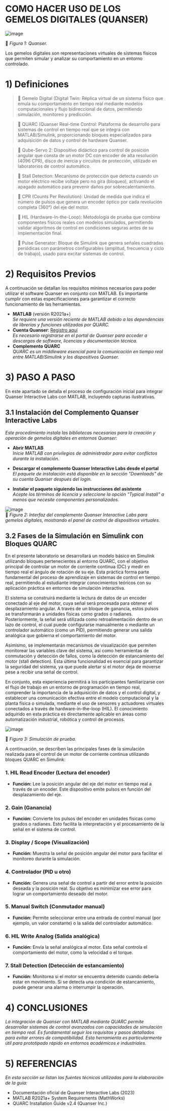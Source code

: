 # COMO HACER USO DE LOS GEMELOS DIGITALES (QUANSER)

![image](https://github.com/user-attachments/assets/01916511-5fb9-4e7f-bc56-84fca18238f4)

🔹 *Figura 1: Quanser.* 

Los gemelos digitales son representaciones virtuales de sistemas físicos que permiten simular y analizar su comportamiento en un entorno controlado.  

# 1) Definiciones

> 🔑 Gemelo Digital (Digital Twin: Réplica virtual de un sistema físico que emula su comportamiento en tiempo real mediante modelos computacionales y flujo bidireccional de datos, permitiendo simulación, monitoreo y predicción.

> 🔑 QUARC (Quanser Real-time Control: Plataforma de desarrollo para sistemas de control en tiempo real que se integra con MATLAB/Simulink, proporcionando bloques especializados para adquisición de datos y control de hardware Quanser.

> 🔑 Qube-Servo 2: Dispositivo didáctico para control de posición angular que consta de un motor DC con encoder de alta resolución (4096 CPR), disco de inercia y circuitos de protección, utilizado en laboratorios de control automático.

> 🔑 Stall Detection: Mecanismo de protección que detecta cuando un motor eléctrico recibe voltaje pero no gira (bloqueo), activando el apagado automático para prevenir daños por sobrecalentamiento.

> 🔑 CPR (Counts Per Revolution): Unidad de medida que indica el número de pulsos que genera un encoder óptico por cada revolución completa (360°) del eje del motor.

> 🔑 HIL (Hardware-In-the-Loop): Metodología de prueba que combina componentes físicos reales con modelos simulados, permitiendo validar algoritmos de control en condiciones seguras antes de su implementación final.

> 🔑 Pulse Generator: Bloque de Simulink que genera señales cuadradas periódicas con parámetros configurables (amplitud, frecuencia y ciclo de trabajo), usado para excitar sistemas de control.

# 2) Requisitos Previos  

A continuación se detallan los requisitos mínimos necesarios para poder utilizar el software Quanser en conjunto con MATLAB. Es importante cumplir con estas especificaciones para garantizar el correcto funcionamiento de las herramientas.  

- **MATLAB** (versión R2021a+)  
  *Se requiere una versión reciente de MATLAB debido a las dependencias de librerías y funciones utilizadas por QUARC.*  
- **Cuenta Quanser**: [Registro aquí](https://portal.quanser.com/)  
  *Es necesario registrarse en el portal de Quanser para acceder a descargas de software, licencias y documentación técnica.*  
- **Complemento QUARC**  
  *QUARC es un middleware esencial para la comunicación en tiempo real entre MATLAB/Simulink y los dispositivos Quanser.*  

# 3) PASO A PASO  

En este apartado se detalla el proceso de configuración inicial para integrar Quanser Interactive Labs con MATLAB, incluyendo capturas ilustrativas.  

## 3.1 Instalación del Complemento Quanser Interactive Labs  

*Este procedimiento instala las bibliotecas necesarias para la creación y operación de gemelos digitales en entornos Quanser:*  

- **Abrir MATLAB**  
  *Inicie MATLAB con privilegios de administrador para evitar conflictos durante la instalación.*  

- **Descargar el complemento Quanser Interactive Labs desde el portal**  
  *El paquete de instalación está disponible en la sección "Downloads" de su cuenta Quanser después del login.*  

- **Instalar el paquete siguiendo las instrucciones del asistente**  
  *Acepte los términos de licencia y seleccione la opción "Typical Install" a menos que necesite componentes personalizados.*  

![image](https://github.com/user-attachments/assets/5ba8c5e4-a6d4-4e25-ae59-f07311455623)  
🔹 *Figura 2: Interfaz del complemento Quanser Interactive Labs para gemelos digitales, mostrando el panel de control de dispositivos virtuales.*  


## 3.2 Fases de la Simulación en Simulink con Bloques QUARC

En el presente laboratorio se desarrollará un modelo básico en Simulink utilizando bloques pertenecientes al entorno QUARC, con el objetivo principal de controlar un motor de corriente continua (DC) y medir en tiempo real el ángulo de rotación de su eje. Esta práctica forma parte fundamental del proceso de aprendizaje en sistemas de control en tiempo real, permitiendo al estudiante integrar conocimientos teóricos con su aplicación práctica en entornos de simulación interactiva.

El sistema se construirá mediante la lectura de datos de un encoder conectado al eje del motor, cuya señal será procesada para obtener el desplazamiento angular. A través de un bloque de ganancia, estos pulsos se transformarán a unidades físicas como grados o radianes. Posteriormente, la señal será utilizada como retroalimentación dentro de un lazo de control, el cual puede configurarse manualmente o mediante un controlador automático (como un PID), permitiendo generar una salida analógica que gobierna el comportamiento del motor.

Asimismo, se implementarán mecanismos de visualización que permiten monitorear las variables clave del sistema, así como herramientas de conmutación y detección de fallos, como la detección de estancamiento del motor (stall detection). Esta última funcionalidad es esencial para garantizar la seguridad del sistema, ya que puede alertar si el motor deja de moverse pese a recibir una señal de control.

En conjunto, esta experiencia permitirá a los participantes familiarizarse con el flujo de trabajo en un entorno de programación en tiempo real, comprender la importancia de la adquisición de datos y el control digital, y establecer una comunicación efectiva entre el modelo computacional y la planta física o simulada, mediante el uso de sensores y actuadores virtuales conectados a través de hardware-in-the-loop (HIL). El conocimiento adquirido en esta práctica es directamente aplicable en áreas como automatización industrial, robótica y control de procesos.

![image](https://github.com/user-attachments/assets/67cdb41b-7ac0-431d-b958-cd658dfe51ee)

🔹 *Figura 3: Simulación de prueba.*  

A continuación, se describen las principales fases de la simulación realizada para el control de un motor de corriente continua utilizando bloques QUARC en Simulink:

### 1. HIL Read Encoder (Lectura del encoder)
- **Función:** Lee la posición angular del eje del motor en tiempo real a través de un encoder. Este dispositivo emite pulsos en función del desplazamiento del eje.

### 2. Gain (Ganancia)
- **Función:** Convierte los pulsos del encoder en unidades físicas como grados o radianes. Esto facilita la interpretación y el procesamiento de la señal en el sistema de control.

### 3. Display / Scope (Visualización)
- **Función:** Muestra la señal de posición angular del motor para facilitar el monitoreo durante la simulación.

### 4. Controlador (PID u otro)
- **Función:** Genera una señal de control a partir del error entre la posición deseada y la posición real. Su objetivo es minimizar ese error para lograr un comportamiento deseado del motor.

### 5. Manual Switch (Conmutador manual)
- **Función:** Permite seleccionar entre una entrada de control manual (por ejemplo, un valor constante) o la salida del controlador automático.

### 6. HIL Write Analog (Salida analógica)
- **Función:** Envía la señal analógica al motor. Esta señal controla el comportamiento del motor, como la velocidad o el torque.

### 7. Stall Detection (Detección de estancamiento)
- **Función:** Monitorea si el motor se encuentra detenido cuando debería estar en movimiento. Si se detecta una condición de estancamiento, puede generar una alarma o interrumpir la operación.



# 4) CONCLUSIONES  

*La integración de Quanser con MATLAB mediante QUARC permite desarrollar sistemas de control avanzados con capacidades de simulación en tiempo real. Es fundamental seguir los requisitos y pasos detallados para evitar errores de compatibilidad. Esta herramienta es particularmente útil para prototipado rápido en entornos académicos e industriales.*  

# 5) REFERENCIAS  

*En esta sección se listan las fuentes técnicas utilizadas para la elaboración de la guía:*  
- Documentación oficial de Quanser Interactive Labs (2023)  
- MATLAB R2021a+ System Requirements (MathWorks)  
- QUARC Installation Guide v2.4 (Quanser Inc.)  
